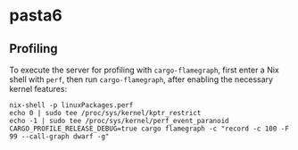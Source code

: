 # pasta6

## Profiling

To execute the server for profiling with `cargo-flamegraph`, first enter a
Nix shell with `perf`, then run `cargo-flamegraph`, after enabling the
necessary kernel features:

```shell
nix-shell -p linuxPackages.perf
echo 0 | sudo tee /proc/sys/kernel/kptr_restrict
echo -1 | sudo tee /proc/sys/kernel/perf_event_paranoid
CARGO_PROFILE_RELEASE_DEBUG=true cargo flamegraph -c "record -c 100 -F 99 --call-graph dwarf -g"
```
